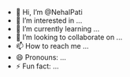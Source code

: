 - 👋 Hi, I’m @NehalPati
- 👀 I’m interested in ...
- 🌱 I’m currently learning ...
- 💞️ I’m looking to collaborate on ...
- 📫 How to reach me ...
- 😄 Pronouns: ...
- ⚡ Fun fact: ...

<!---
NehalPati/NehalPati is a ✨ special ✨ repository because its `README.md` (this file) appears on your GitHub profile.
You can click the Preview link to take a look at your changes.
--->
